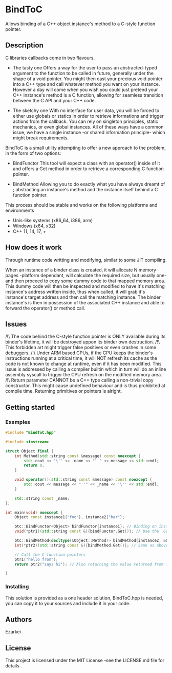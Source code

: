 # BindToC

Allows binding of a C++ object instance's method to a C-style function pointer.


## Description

C libraries callbacks come in two flavours.
 - The tasty one
   Offers a way for the user to pass an abstracted-typed argument to the function to be called in future, generally under the shape of a void pointer.
   You might then cast your precious void pointer into a C++ type and call whatever method you want on your instance.
   However a day will come when you wish you could just pretend your C++ instance's method is a C function, allowing for seamless transition between the C API and your C++ code.

 - The sketchy one
   With no interface for user data, you will be forced to either use globals or statics in order to retrieve informations and trigger actions from the callback.
   You can rely on singleton principles, static mechanics, or even global instances.
   All of these ways have a common issue, we have a single instance -or shared information principle- which might break requirements.


BindToC is a small utility attempting to offer a new approach to the problem, in the form of two options:
 - BindFunctor
   This tool will expect a class with an operator() inside of it and offers a Get method in order to retrieve a corresponding C function pointer.

 - BindMethod
   Allowing you to do exactly what you have always dreamt of ; abstracting an instance's method and the instance itself behind a C function pointer.


This process should be stable and works on the following platforms and environments
- Unis-like systems (x86_64, i386, arm)
- Windows (x64, x32)
- C++ 11, 14, 17, +


## How does it work

Through runtime code writting and modifying, similar to some JIT compiling.

When an instance of a binder class is created, it will allocate N memory pages -platform dependant, will calculate the required size, but usually one- and then proceed to copy some dummy code to that mapped memory area.
This dummy code will then be inspected and modified to have it's matching instance's address written inside, thus when called, it will grab it's instance's target address and then call the matching instance.
The binder instance's is then in possession of the associated C++ instance and able to forward the operator() or method call.


## Issues

/!\ The code behind the C-style function pointer is ONLY available during its binder's lifetime, it will be destroyed uppon its binder own destruction.
/!\ This forbidden art might trigger false positives or even crashes in some debuggers.
/!\ Under ARM based CPUs, if the CPU keeps the binder's instructions running at a critical time, it will NOT refresh its cache as the code is not known to change at runtime, even if it has been modified. This issue is addressed by calling a compiler builtin which in turn will do an inline assembly syscall to trigger the CPU refresh on the modified memory area.
/!\ Return parameter CANNOT be a C++ type calling a non-trivial copy constructor. This might cause undefined behaviour and is thus prohibited at compile time. Returning primitives or pointers is alright.


## Getting started

### Examples

```cpp
#include "BindToC.hpp"

#include <iostream>

struct Object final {
    int Method(std::string const &message) const noexcept {
        std::cout << '\'' << _name << "' " << message << std::endl;
        return 0;
    }

    void operator()(std::string const &message) const noexcept {
        std::cout << message << " '" << _name << '\'' << std::endl;
    }

    std::string const _name;
};

int main(void) noexcept {
    Object const instance1{"foo"}, instance2{"bar"};

    btc::BindFunctor<Object> bindFunctor{instance1}; // Binding on instance1::operator()
    void(*ptr1)(std::string const &){bindFunctor.Get()}; // Use the .Get() method to retrieve the C function pointer

    btc::BindMethod<decltype(&Object::Method)> bindMethod{instance2, &Object::Method}; // Binding on instance2::Method
    int(*ptr2)(std::string const &){bindMethod.Get()}; // Same as above

    // Call the C function pointers
    ptr1("hello from");
    return ptr2("says hi"); // Also returning the value returned from instance2::Method;

}
```

### Installing

This solution is provided as a one header solution, BindToC.hpp is needed, you can copy it to your sources and include it in your code.


## Authors

Ezarkei


## License

This project is licensed under the MIT License -see the LICENSE.md file for details-.